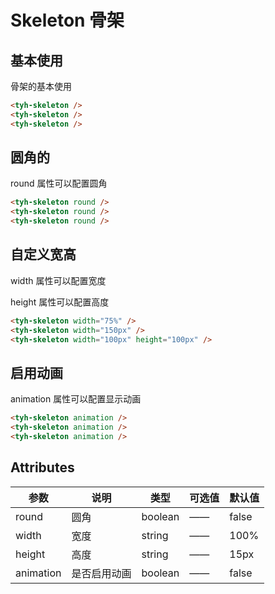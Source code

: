 # Skeleton 骨架

## 基本使用

骨架的基本使用

<tyh-skeleton />
<tyh-skeleton />
<tyh-skeleton />
    
```html
<tyh-skeleton />
<tyh-skeleton />
<tyh-skeleton />
```

## 圆角的

round 属性可以配置圆角

<tyh-skeleton round />
<tyh-skeleton round />
<tyh-skeleton round />

```html
<tyh-skeleton round />
<tyh-skeleton round />
<tyh-skeleton round />
```

## 自定义宽高

width 属性可以配置宽度

height 属性可以配置高度

<tyh-skeleton width="75%" />
<tyh-skeleton width="150px" />
<tyh-skeleton width="100px" height="100px" />

```html
<tyh-skeleton width="75%" />
<tyh-skeleton width="150px" />
<tyh-skeleton width="100px" height="100px" />
```

## 启用动画

animation 属性可以配置显示动画

<tyh-skeleton animation />
<tyh-skeleton animation />
<tyh-skeleton animation />

```html
<tyh-skeleton animation />
<tyh-skeleton animation />
<tyh-skeleton animation />
```

## Attributes

| 参数      | 说明         | 类型    | 可选值 | 默认值 |
| --------- | ------------ | ------- | ------ | ------ |
| round     | 圆角         | boolean | ——     | false  |
| width     | 宽度         | string  | ——     | 100%   |
| height    | 高度         | string  | ——     | 15px   |
| animation | 是否启用动画 | boolean | ——     | false  |
